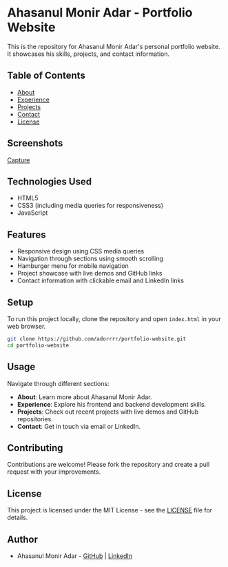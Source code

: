 

# Ahasanul Monir Adar - Portfolio Website



This is the repository for Ahasanul Monir Adar's personal portfolio website. It showcases his skills, projects, and contact information.

## Table of Contents

- [About](#about)
- [Experience](#experience)
- [Projects](#projects)
- [Contact](#contact)
- [License](#license)

## Screenshots

[Capture](https://github.com/user-attachments/assets/813f9558-bb8a-4583-bc38-ce39dbbe00eb)


## Technologies Used

- HTML5
- CSS3 (including media queries for responsiveness)
- JavaScript

## Features

- Responsive design using CSS media queries
- Navigation through sections using smooth scrolling
- Hamburger menu for mobile navigation
- Project showcase with live demos and GitHub links
- Contact information with clickable email and LinkedIn links

## Setup

To run this project locally, clone the repository and open `index.html` in your web browser.

```bash
git clone https://github.com/adorrrr/portfolio-website.git
cd portfolio-website
```

## Usage

Navigate through different sections:
- **About**: Learn more about Ahasanul Monir Adar.
- **Experience**: Explore his frontend and backend development skills.
- **Projects**: Check out recent projects with live demos and GitHub repositories.
- **Contact**: Get in touch via email or LinkedIn.

## Contributing

Contributions are welcome! Please fork the repository and create a pull request with your improvements.

## License

This project is licensed under the MIT License - see the [LICENSE](LICENSE) file for details.

## Author

- Ahasanul Monir Adar - [GitHub](https://github.com/adorrrr) | [LinkedIn](https://www.linkedin.com/in/ahassanul-monir-adar-8b8464274/)

